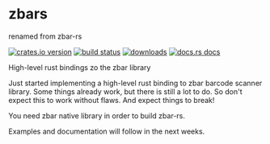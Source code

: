 # zbars
renamed from zbar-rs

[![crates.io version][1]][2] [![build status][3]][4]
[![downloads][5]][6] [![docs.rs docs][7]][8]

High-level rust bindings zo the zbar library

Just started implementing a high-level rust binding to zbar barcode scanner library.
Some things already work, but there is still a lot to do. So don't expect this to work without flaws.
And expect things to break!

You need zbar native library in order to build zbar-rs.

Examples and documentation will follow in the next weeks.

[1]: https://img.shields.io/crates/v/zbar-rs.svg?style=flat-square
[2]: https://crates.io/crates/zbar-rs
[3]: https://img.shields.io/travis/marhkb/zbar-rs.svg?style=flat-square
[4]: https://travis-ci.org/marhkb/zbar-rs
[5]: https://img.shields.io/crates/d/zbar-rs.svg?style=flat-square
[6]: https://crates.io/crates/zbar-rs
[7]: https://docs.rs/zbar-rs/badge.svg
[8]: https://docs.rs/crate/zbar-rs
